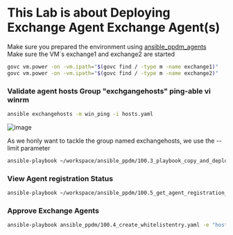 # This Lab is about Deploying Exchange Agent Exchange Agent(s)


Make sure you prepared the environment using [ansible_ppdm_agents](./01.0_ansible_ppdm_agents.md)   
Make sure the VM´s exchange1 and exchange2 are started
```bash
govc vm.power -on -vm.ipath="$(govc find / -type m -name exchange1)"
govc vm.power -on -vm.ipath="$(govc find / -type m -name exchange2)"
```

### Validate agent hosts Group "exchgangehosts"  ping-able vi winrm

```bash
ansible exchangehosts -m win_ping -i hosts.yaml
```

![image](https://github.com/bob-builds-labs/bob-builds-labs.github.io/assets/8255007/2a783b9b-c581-46ee-ac9e-dfab41b27776)


As we honly want to tackle the group named exchangehosts, we use the --limit parameter

```bash
ansible-playbook ~/workspace/ansible_ppdm/100.3_playbook_copy_and_deploy_windows_agent.yaml -i hosts.yaml --limit exchangehosts, 
```

### View Agent registration Status

```bash
ansible-playbook ~/workspace/ansible_ppdm/100.5_get_agent_registration_status.yaml
```

### Approve Exchange Agents

```bash
ansible-playbook ansible_ppdm/100.4_create_whitelistentry.yaml -e "host_list=exchange1.demo.local,exchange2.demo.local"
```

